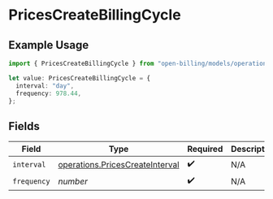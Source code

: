 # PricesCreateBillingCycle

## Example Usage

```typescript
import { PricesCreateBillingCycle } from "open-billing/models/operations";

let value: PricesCreateBillingCycle = {
  interval: "day",
  frequency: 978.44,
};
```

## Fields

| Field                                                                              | Type                                                                               | Required                                                                           | Description                                                                        |
| ---------------------------------------------------------------------------------- | ---------------------------------------------------------------------------------- | ---------------------------------------------------------------------------------- | ---------------------------------------------------------------------------------- |
| `interval`                                                                         | [operations.PricesCreateInterval](../../models/operations/pricescreateinterval.md) | :heavy_check_mark:                                                                 | N/A                                                                                |
| `frequency`                                                                        | *number*                                                                           | :heavy_check_mark:                                                                 | N/A                                                                                |